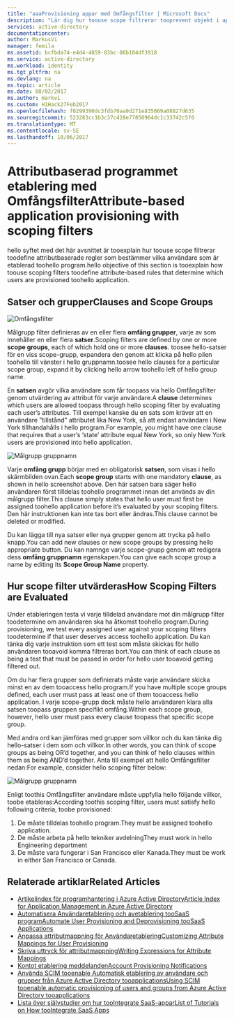 ```yaml
---
title: "aaaProvisioning appar med Omfångsfilter | Microsoft Docs"
description: "Lär dig hur toouse scope filtrerar tooprevent objekt i appar som stöder automatisk användaretablering från tillhandahålls faktiskt om ett objekt inte uppfyller dina affärsbehov."
services: active-directory
documentationcenter: 
author: MarkusVi
manager: femila
ms.assetid: bcfbda74-e4d4-4859-83bc-06b104df3918
ms.service: active-directory
ms.workload: identity
ms.tgt_pltfrm: na
ms.devlang: na
ms.topic: article
ms.date: 08/02/2017
ms.author: markvi
ms.custom: H1Hack27Feb2017
ms.openlocfilehash: f0299390dc3fdb70aa9d271e835069a08827d635
ms.sourcegitcommit: 523283cc1b3c37c428e77850964dc1c33742c5f0
ms.translationtype: MT
ms.contentlocale: sv-SE
ms.lasthandoff: 10/06/2017
---
```

# <a name="attribute-based-application-provisioning-with-scoping-filters"></a><span data-ttu-id="c178a-103">Attributbaserad programmet etablering med Omfångsfilter</span><span class="sxs-lookup"><span data-stu-id="c178a-103">Attribute-based application provisioning with scoping filters</span></span>
<span data-ttu-id="c178a-104">hello syftet med det här avsnittet är tooexplain hur toouse scope filtrerar toodefine attributbaserade regler som bestämmer vilka användare som är etablerad toohello program.</span><span class="sxs-lookup"><span data-stu-id="c178a-104">hello objective of this section is tooexplain how toouse scoping filters toodefine attribute-based rules that determine which users are provisioned toohello application.</span></span>

## <a name="clauses-and-scope-groups"></a><span data-ttu-id="c178a-105">Satser och grupper</span><span class="sxs-lookup"><span data-stu-id="c178a-105">Clauses and Scope Groups</span></span>
![Omfångsfilter][1] 

<span data-ttu-id="c178a-107">Målgrupp filter definieras av en eller flera **omfång grupper**, varje av som innehåller en eller flera **satser**.</span><span class="sxs-lookup"><span data-stu-id="c178a-107">Scoping filters are defined by one or more **scope groups**, each of which hold one or more **clauses**.</span></span> <span data-ttu-id="c178a-108">toosee hello-satser för en viss scope-grupp, expandera den genom att klicka på hello pilen toohello till vänster i hello gruppnamn.</span><span class="sxs-lookup"><span data-stu-id="c178a-108">toosee hello clauses for a particular scope group, expand it by clicking hello arrow toohello left of hello group name.</span></span>

<span data-ttu-id="c178a-109">En **satsen** avgör vilka användare som får toopass via hello Omfångsfilter genom utvärdering av attribut för varje användare.</span><span class="sxs-lookup"><span data-stu-id="c178a-109">A **clause** determines which users are allowed toopass through hello scoping filter by evaluating each user’s attributes.</span></span> <span data-ttu-id="c178a-110">Till exempel kanske du en sats som kräver att en användare ”tillstånd” attributet lika New York, så att endast användare i New York tillhandahålls i hello program.</span><span class="sxs-lookup"><span data-stu-id="c178a-110">For example, you might have one clause that requires that a user’s ‘state’ attribute equal New York, so only New York users are provisioned into hello application.</span></span>

![Målgrupp gruppnamn][2] 

<span data-ttu-id="c178a-112">Varje **omfång grupp** börjar med en obligatorisk **satsen**, som visas i hello skärmbilden ovan.</span><span class="sxs-lookup"><span data-stu-id="c178a-112">Each **scope group** starts with one mandatory **clause**, as shown in hello screenshot above.</span></span> <span data-ttu-id="c178a-113">Den här satsen bara säger hello användaren först tilldelas toohello programmet innan det används av din målgrupp filter.</span><span class="sxs-lookup"><span data-stu-id="c178a-113">This clause simply states that hello user must first be assigned toohello application before it’s evaluated by your scoping filters.</span></span> <span data-ttu-id="c178a-114">Den här instruktionen kan inte tas bort eller ändras.</span><span class="sxs-lookup"><span data-stu-id="c178a-114">This clause cannot be deleted or modified.</span></span>

<span data-ttu-id="c178a-115">Du kan lägga till nya satser eller nya grupper genom att trycka på hello knapp.</span><span class="sxs-lookup"><span data-stu-id="c178a-115">You can add new clauses or new scope groups by pressing hello appropriate button.</span></span> <span data-ttu-id="c178a-116">Du kan namnge varje scope-grupp genom att redigera dess **omfång gruppnamn** egenskapen.</span><span class="sxs-lookup"><span data-stu-id="c178a-116">You can give each scope group a name by editing its **Scope Group Name** property.</span></span>

## <a name="how-scoping-filters-are-evaluated"></a><span data-ttu-id="c178a-117">Hur scope filter utvärderas</span><span class="sxs-lookup"><span data-stu-id="c178a-117">How Scoping Filters are Evaluated</span></span>
<span data-ttu-id="c178a-118">Under etableringen testa vi varje tilldelad användare mot din målgrupp filter toodetermine om användaren ska ha åtkomst toohello program.</span><span class="sxs-lookup"><span data-stu-id="c178a-118">During provisioning, we test every assigned user against your scoping filters toodetermine if that user deserves access toohello application.</span></span> <span data-ttu-id="c178a-119">Du kan tänka dig varje instruktion som ett test som måste skickas för hello användaren tooavoid komma filtreras bort.</span><span class="sxs-lookup"><span data-stu-id="c178a-119">You can think of each clause as being a test that must be passed in order for hello user tooavoid getting filtered out.</span></span> 

<span data-ttu-id="c178a-120">Om du har flera grupper som definierats måste varje användare skicka minst en av dem tooaccess hello program.</span><span class="sxs-lookup"><span data-stu-id="c178a-120">If you have multiple scope groups defined, each user must pass at least one of them tooaccess hello application.</span></span> <span data-ttu-id="c178a-121">I varje scope-grupp dock måste hello användaren klara alla satsen toopass gruppen specifikt omfång.</span><span class="sxs-lookup"><span data-stu-id="c178a-121">Within each scope group, however, hello user must pass every clause toopass that specific scope group.</span></span> 

<span data-ttu-id="c178a-122">Med andra ord kan jämföras med grupper som villkor och du kan tänka dig hello-satser i dem som och villkor.</span><span class="sxs-lookup"><span data-stu-id="c178a-122">In other words, you can think of scope groups as being OR’d together, and you can think of hello clauses within them as being AND’d together.</span></span> <span data-ttu-id="c178a-123">Anta till exempel att hello Omfångsfilter nedan:</span><span class="sxs-lookup"><span data-stu-id="c178a-123">For example, consider hello scoping filter below:</span></span>

![Målgrupp gruppnamn][3]  

<span data-ttu-id="c178a-125">Enligt toothis Omfångsfilter användare måste uppfylla hello följande villkor, toobe etableras:</span><span class="sxs-lookup"><span data-stu-id="c178a-125">According toothis scoping filter, users must satisfy hello following criteria, toobe provisioned:</span></span>

1. <span data-ttu-id="c178a-126">De måste tilldelas toohello program.</span><span class="sxs-lookup"><span data-stu-id="c178a-126">They must be assigned toohello application.</span></span>
2. <span data-ttu-id="c178a-127">De måste arbeta på hello tekniker avdelning</span><span class="sxs-lookup"><span data-stu-id="c178a-127">They must work in hello Engineering department</span></span>
3. <span data-ttu-id="c178a-128">De måste vara fungerar i San Francisco eller Kanada.</span><span class="sxs-lookup"><span data-stu-id="c178a-128">They must be work in either San Francisco or Canada.</span></span>

## <a name="related-articles"></a><span data-ttu-id="c178a-129">Relaterade artiklar</span><span class="sxs-lookup"><span data-stu-id="c178a-129">Related Articles</span></span>
* [<span data-ttu-id="c178a-130">Artikelindex för programhantering i Azure Active Directory</span><span class="sxs-lookup"><span data-stu-id="c178a-130">Article Index for Application Management in Azure Active Directory</span></span>](active-directory-apps-index.md)
* [<span data-ttu-id="c178a-131">Automatisera Användaretablering och avetablering tooSaaS program</span><span class="sxs-lookup"><span data-stu-id="c178a-131">Automate User Provisioning and Deprovisioning tooSaaS Applications</span></span>](active-directory-saas-app-provisioning.md)
* [<span data-ttu-id="c178a-132">Anpassa attributmappning för Användaretablering</span><span class="sxs-lookup"><span data-stu-id="c178a-132">Customizing Attribute Mappings for User Provisioning</span></span>](active-directory-saas-customizing-attribute-mappings.md)
* [<span data-ttu-id="c178a-133">Skriva uttryck för attributmappning</span><span class="sxs-lookup"><span data-stu-id="c178a-133">Writing Expressions for Attribute Mappings</span></span>](active-directory-saas-writing-expressions-for-attribute-mappings.md)
* [<span data-ttu-id="c178a-134">Kontot etablering meddelanden</span><span class="sxs-lookup"><span data-stu-id="c178a-134">Account Provisioning Notifications</span></span>](active-directory-saas-account-provisioning-notifications.md)
* [<span data-ttu-id="c178a-135">Använda SCIM tooenable Automatisk etablering av användare och grupper från Azure Active Directory tooapplications</span><span class="sxs-lookup"><span data-stu-id="c178a-135">Using SCIM tooenable automatic provisioning of users and groups from Azure Active Directory tooapplications</span></span>](active-directory-scim-provisioning.md)
* [<span data-ttu-id="c178a-136">Lista över självstudier om hur tooIntegrate SaaS-appar</span><span class="sxs-lookup"><span data-stu-id="c178a-136">List of Tutorials on How tooIntegrate SaaS Apps</span></span>](active-directory-saas-tutorial-list.md)

<!--Image references-->
[1]: ./media/active-directory-saas-scoping-filters/ic782811.png
[2]: ./media/active-directory-saas-scoping-filters/ic782812.png
[3]: ./media/active-directory-saas-scoping-filters/ic782813.png

